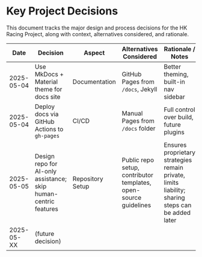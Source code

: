 # Key Project Decisions

This document tracks the major design and process decisions for the HK Racing Project, along with context, alternatives considered, and rationale.

| Date       | Decision                                   | Aspect             | Alternatives Considered               | Rationale / Notes                    |
|------------|--------------------------------------------|--------------------|---------------------------------------|--------------------------------------|
| 2025-05-04 | Use MkDocs + Material theme for docs site  | Documentation      | GitHub Pages from `/docs`, Jekyll     | Better theming, built-in nav sidebar |
| 2025-05-04 | Deploy docs via GitHub Actions to `gh-pages` | CI/CD             | Manual Pages from `/docs` folder      | Full control over build, future plugins |
| 2025-05-05 | Design repo for AI-only assistance; skip human-centric features | Repository Setup   | Public repo setup, contributor templates, open-source guidelines | Ensures proprietary strategies remain private, limits liability; sharing steps can be added later |
| 2025-05-XX | (future decision)                          |                    |                                       |                                      |
